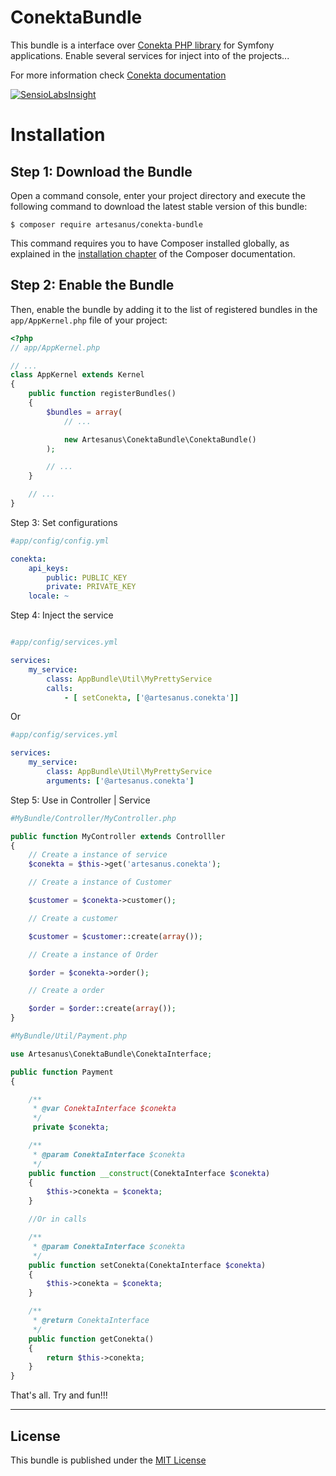 ConektaBundle
============

This bundle is a interface over [Conekta PHP library](https://github.com/conekta/conekta-php) for Symfony applications.
Enable several services for inject into of the projects...

For more information check [Conekta documentation](https://github.com/conekta/conekta-php)

[![SensioLabsInsight](https://insight.sensiolabs.com/projects/c420270d-8a8b-4c0c-acb9-0d8c721a5367/mini.png)](https://insight.sensiolabs.com/projects/c420270d-8a8b-4c0c-acb9-0d8c721a5367)

Installation
============

Step 1: Download the Bundle
---------------------------

Open a command console, enter your project directory and execute the
following command to download the latest stable version of this bundle:

```console
$ composer require artesanus/conekta-bundle
```

This command requires you to have Composer installed globally, as explained
in the [installation chapter](https://getcomposer.org/doc/00-intro.md)
of the Composer documentation.

Step 2: Enable the Bundle
-------------------------

Then, enable the bundle by adding it to the list of registered bundles
in the `app/AppKernel.php` file of your project:

```php
<?php
// app/AppKernel.php

// ...
class AppKernel extends Kernel
{
    public function registerBundles()
    {
        $bundles = array(
            // ...

            new Artesanus\ConektaBundle\ConektaBundle()
        );

        // ...
    }

    // ...
}
```

Step 3: Set configurations

```yaml
#app/config/config.yml

conekta:
    api_keys:
        public: PUBLIC_KEY
        private: PRIVATE_KEY
    locale: ~
```
Step 4: Inject the service

```yaml

#app/config/services.yml

services:
    my_service:
        class: AppBundle\Util\MyPrettyService
        calls:
            - [ setConekta, ['@artesanus.conekta']]
```
Or
```yaml
#app/config/services.yml

services:
    my_service:
        class: AppBundle\Util\MyPrettyService
        arguments: ['@artesanus.conekta']
```
Step 5: Use in Controller | Service

```php
#MyBundle/Controller/MyController.php

public function MyController extends Controlller
{
    // Create a instance of service
    $conekta = $this->get('artesanus.conekta');

    // Create a instance of Customer

    $customer = $conekta->customer();

    // Create a customer

    $customer = $customer::create(array());

    // Create a instance of Order

    $order = $conekta->order();

    // Create a order

    $order = $order::create(array());
}

#MyBundle/Util/Payment.php

use Artesanus\ConektaBundle\ConektaInterface;

public function Payment
{

    /**
     * @var ConektaInterface $conekta
     */
     private $conekta;

    /**
     * @param ConektaInterface $conekta
     */
    public function __construct(ConektaInterface $conekta)
    {
        $this->conekta = $conekta;
    }

    //Or in calls

    /**
     * @param ConektaInterface $conekta
     */
    public function setConekta(ConektaInterface $conekta)
    {
        $this->conekta = $conekta;
    }

    /**
     * @return ConektaInterface
     */
    public function getConekta()
    {
        return $this->conekta;
    }
}

```

That's all. Try and fun!!!

-----------

License
-------

This bundle is published under the [MIT License](LICENSE)


